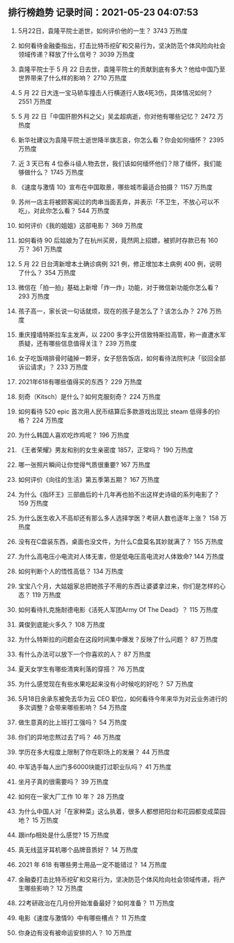 
## 排行榜趋势 记录时间：2021-05-23 04:07:53
  
  1. 5月22日，袁隆平院士逝世，如何评价他的一生？ 3743 万热度
    
  2. 如何看待金融委指出，打击比特币挖矿和交易行为，坚决防范个体风险向社会领域传递？释放了什么信号？ 3039 万热度
    
  3. 袁隆平院士于 5 月 22 日去世，袁隆平院士的贡献到底有多大？他给中国乃至世界带来了什么样的影响？ 2710 万热度
    
  4. 5 月 22 日大连一宝马轿车撞击人行横道行人致4死3伤，具体情况如何？ 2551 万热度
    
  5. 5 月 22 日「中国肝胆外科之父」吴孟超病逝，你对他有哪些记忆？ 2472 万热度
    
  6. 新华社建议为袁隆平院士逝世降半旗志哀，你怎么看？你会如何缅怀？ 2395 万热度
    
  7. 近 3 天已有 4 位泰斗级人物去世，我们该如何缅怀他们？除了缅怀，我们能够做什么？ 1745 万热度
    
  8. 《速度与激情 10》宣布在中国取景，哪些城市最适合拍摄？ 1157 万热度
    
  9. 苏州一店主将被顾客闻过的肉串当面丢弃，并表示「不卫生，不放心可以不吃」，对此你怎么看？ 544 万热度
    
  10. 如何评价《我的姐姐》这部电影？ 369 万热度
    
  11. 如何看待 90 后姑娘为了在杭州买房，竟然网上招嫖，被抓时存款已有 160 万？ 361 万热度
    
  12. 5 月 22 日台湾新增本土确诊病例 321 例，修正增加本土病例 400 例，说明了什么？ 354 万热度
    
  13. 微信在「拍一拍」基础上新增「炸一炸」功能，对于微信新功能你怎么看？ 293 万热度
    
  14. 孩子高一，家长说一句话就烦，现在的孩子是怎么了？该怎么办？ 276 万热度
    
  15. 重庆撞墙特斯拉车主发声，以 2200 多字公开信致特斯拉高管，称一直遭水军质疑，还有哪些信息值得关注？ 239 万热度
    
  16. 女子吃饭啃排骨时磕掉一颗牙，女子怒告饭店，如何看待法院判决「驳回全部诉讼请求」？ 233 万热度
    
  17. 2021年618有哪些值得买的东西？ 229 万热度
    
  18. 刻奇（Kitsch）是什么？如何克服刻奇？ 224 万热度
    
  19. 如何看待 520 epic 首次用人民币结算后多款游戏出现比 steam 低得多的价格？ 224 万热度
    
  20. 为什么韩国人喜欢吃炸鸡呢？ 196 万热度
    
  21. 《王者荣耀》男友和别的女生亲密度 1857，正常吗？ 190 万热度
    
  22. 哪一张照片瞬间让你觉得气质很重要? 167 万热度
    
  23. 如何评价《向往的生活》第五季第五期？ 167 万热度
    
  24. 为什么《指环王》三部曲后的十几年再也拍不出这样史诗级的系列电影了？ 159 万热度
    
  25. 为什么医生收入不高却还有那么多人选择学医？考研人数也逐年上涨？ 158 万热度
    
  26. 没有在C盘装东西，桌面也没文件，为什么C盘莫名其妙就满了？ 155 万热度
    
  27. 为什么高电压小电流对人体无害，但是低电压高电流对人体致命? 144 万热度
    
  28. 如何判断个人的悟性高低？ 134 万热度
    
  29. 宝宝八个月，大姑姐家总把她孩子不用的东西让婆婆拿过来，你们是怎样的心态？ 119 万热度
    
  30. 如何看待扎克施耐德电影《活死人军团Army Of The Dead》？ 115 万热度
    
  31. 龚俊到底能火多久？ 108 万热度
    
  32. 为什么特斯拉的问题会在这段时间集中爆发？反映了什么问题？ 87 万热度
    
  33. 有什么办法可以放下一个你喜欢的人？ 87 万热度
    
  34. 夏天女学生有哪些清爽利落的穿搭？ 76 万热度
    
  35. 为什么感觉现在有些水果吃起来没有小时候吃的好吃？ 57 万热度
    
  36. 5月18日余承东被免去华为云 CEO 职位，如何看待今年来华为对云业务进行的多次调整？会带来哪些影响？ 54 万热度
    
  37. 做生意真的比上班打工强吗？ 54 万热度
    
  38. 你们的异地恋熬过去了吗？ 46 万热度
    
  39. 学历在多大程度上限制了你在职场上的发展？ 44 万热度
    
  40. 中军选手每人出门多6000块能打过职业队吗？ 41 万热度
    
  41. 坐月子真的很需要吗？ 39 万热度
    
  42. 如何在一家大厂工作 10 年？ 28 万热度
    
  43. 为什么中国人对「在家种菜」这么执着，很多人都想把阳台和花园都变成菜园地？ 15 万热度
    
  44. 跟infp相处是什么感觉? 15 万热度
    
  45. 真无线蓝牙耳机哪个品牌音质好？ 14 万热度
    
  46. 2021 年 618 有哪些男士用品一定不能错过？ 14 万热度
    
  47. 金融委打击比特币挖矿和交易行为，坚决防范个体风险向社会领域传递，将产生哪些影响？ 12 万热度
    
  48. 22考研政治在几月份开始准备最好？如何准备？ 11 万热度
    
  49. 电影《速度与激情9》中有哪些槽点？ 11 万热度
    
  50. 你身边有没有被命运安排的人？ 10 万热度
    